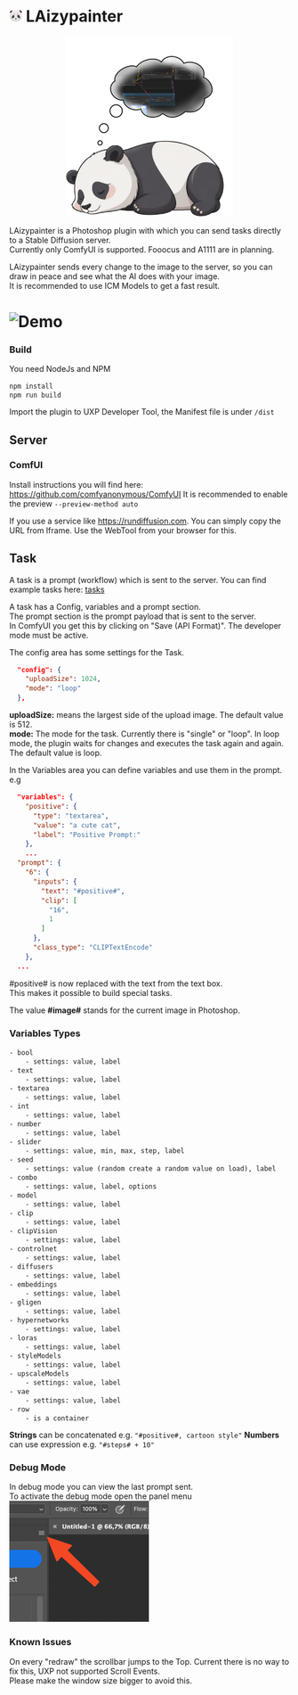 # ![Logo](./plugin/icons/dark@1x.png) LAizypainter

<p align="center">
  <img src="./assets/logo_big.png" width="300"/>
</p>

LAizypainter is a Photoshop plugin with which you can send tasks directly to a Stable Diffusion server. \
Currently only ComfyUI is supported. Fooocus and A1111 are in planning.

LAizypainter sends every change to the image to the server, so you can draw in peace and see what the AI does with your
image. \
It is recommended to use ICM Models to get a fast result.

# ![Demo](./assets/demo.gif)

### Build

You need NodeJs and NPM

```
npm install
npm run build
```

Import the plugin to UXP Developer Tool, the Manifest file is under `/dist`

## Server

### ComfUI

Install instructions you will find here: https://github.com/comfyanonymous/ComfyUI
It is recommended to enable the preview `--preview-method auto`

If you use a service like https://rundiffusion.com. You can simply copy the URL from Iframe. Use the WebTool from your
browser for this.

## Task

A task is a prompt (workflow) which is sent to the server. You can find example tasks here: [tasks](plugin%2Ftasks)

A task has a Config, variables and a prompt section. \
The prompt section is the prompt payload that is sent to the server. \
In ComfyUI you get this by clicking on "Save (API Format)". The developer mode must be active.

The config area has some settings for the Task.

``` Json
  "config": {
    "uploadSize": 1024,
    "mode": "loop"
  },
```

**uploadSize:** means the largest side of the upload image. The default value is 512.\
**mode:** The mode for the task. Currently there is "single" or "loop". In loop mode, the plugin waits for changes and
executes the task again and again. The default value is loop.

In the Variables area you can define variables and use them in the prompt. e.g

``` Json
  "variables": {
    "positive": {
      "type": "textarea",
      "value": "a cute cat",
      "label": "Positive Prompt:"
    },
    ...
  "prompt": {
    "6": {
      "inputs": {
        "text": "#positive#",
        "clip": [
          "16",
          1
        ]
      },
      "class_type": "CLIPTextEncode"
    },
  ...
```

#positive# is now replaced with the text from the text box. \
This makes it possible to build special tasks.

The value **#image#** stands for the current image in Photoshop.

### Variables Types
```
- bool
    - settings: value, label
- text
    - settings: value, label
- textarea
    - settings: value, label
- int
    - settings: value, label
- number
    - settings: value, label
- slider
    - settings: value, min, max, step, label
- seed
    - settings: value (random create a random value on load), label
- combo
    - settings: value, label, options
- model
    - settings: value, label
- clip
    - settings: value, label
- clipVision
    - settings: value, label
- controlnet
    - settings: value, label
- diffusers
    - settings: value, label
- embeddings
    - settings: value, label
- gligen
    - settings: value, label
- hypernetworks
    - settings: value, label
- loras
    - settings: value, label
- styleModels
    - settings: value, label
- upscaleModels
    - settings: value, label
- vae
    - settings: value, label
- row
    - is a container
```
**Strings** can be concatenated e.g. `"#positive#, cartoon style"`
**Numbers** can use expression e.g. `"#steps# + 10"`

### Debug Mode

In debug mode you can view the last prompt sent. \
To activate the debug mode open the panel menu \
![debugmode.png](assets%2Fdebugmode.png)

### Known Issues

On every "redraw" the scrollbar jumps to the Top. Current there is no way to fix this, UXP not supported Scroll
Events. \
Please make the window size bigger to avoid this. 